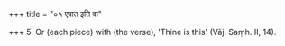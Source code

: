 +++
title = "०५ एषात इति वा"

+++
5. Or (each piece) with (the verse), 'Thine is this' (Vāj. Saṃh. II, 14).
